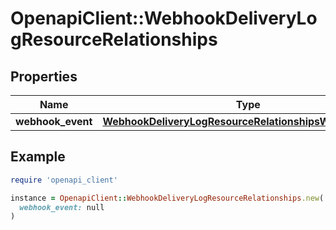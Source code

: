 # OpenapiClient::WebhookDeliveryLogResourceRelationships

## Properties

| Name | Type | Description | Notes |
| ---- | ---- | ----------- | ----- |
| **webhook_event** | [**WebhookDeliveryLogResourceRelationshipsWebhookEvent**](WebhookDeliveryLogResourceRelationshipsWebhookEvent.md) |  |  |

## Example

```ruby
require 'openapi_client'

instance = OpenapiClient::WebhookDeliveryLogResourceRelationships.new(
  webhook_event: null
)
```

